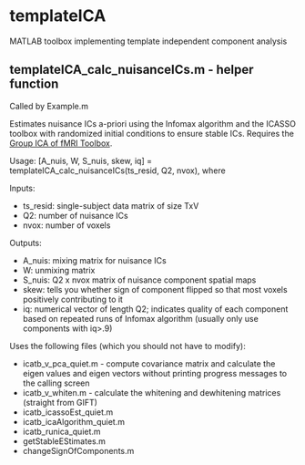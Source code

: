# templateICA
MATLAB toolbox implementing template independent component analysis

## templateICA_calc_nuisanceICs.m - helper function 
Called by Example.m

Estimates nuisance ICs a-priori using the Infomax algorithm and the ICASSO toolbox with randomized initial conditions to ensure stable ICs. Requires the [Group ICA of fMRI Toolbox](http://mialab.mrn.org/software/gift).

Usage: [A_nuis, W, S_nuis, skew, iq] = templateICA_calc_nuisanceICs(ts_resid, Q2, nvox), where

Inputs:
-	ts_resid: single-subject data matrix of size TxV
-	Q2: number of nuisance ICs
-	nvox: number of voxels

Outputs:
-	A_nuis: mixing matrix for nuisance ICs
-	W: unmixing matrix
-	S_nuis: Q2 x nvox matrix of nuisance component spatial maps
-	skew: tells you whether sign of component flipped so that most voxels positively contributing to it
-	iq: numerical vector of length Q2; indicates quality of each component based on repeated runs of Infomax algorithm (usually only use components with iq>.9)

Uses the following files (which you should not have to modify):
-	icatb_v_pca_quiet.m - compute covariance matrix and  calculate the eigen values and eigen vectors without printing progress messages to the calling screen
-	icatb_v_whiten.m - calculate the whitening and dewhitening matrices (straight from GIFT)
-	icatb_icassoEst_quiet.m
-	icatb_icaAlgorithm_quiet.m
-	icatb_runica_quiet.m
-	getStableEStimates.m
-	changeSignOfComponents.m
